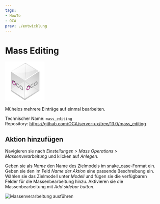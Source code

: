 ```yaml
---
tags:
- HowTo
- OCA
prev: ./entwicklung
---
```

# Mass Editing
![icon_oca_app](assets/icon_oca_app.png)

Mühelos mehrere Einträge auf einmal bearbeiten.

Technischer Name: `mass_editing`\
Repository: <https://github.com/OCA/server-ux/tree/13.0/mass_editing>

## Aktion hinzufügen

Navigieren sie nach *Einstellungen > Mass Operations > Massenverarbeitung* und klicken auf *Anlegen*.

Geben sie als *Name* den Name des Zielmodels im snake_case-Format ein. Geben sie den im Feld *Name der Aktion* eine passende Beschreibung ein. Wählen sie das Zielmodell unter *Modell* und fügen sie die verfügbaren Felder für die Massenbearbeitung hinzu. Aktivieren sie die Massenbearbeitung mit *Add sidebar button*.

![Massenverarbeitung ausführen](assets/Massenverarbeitung%20ausführen.gif)